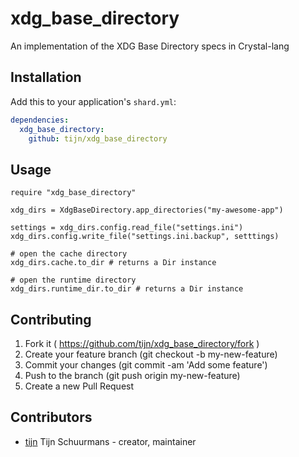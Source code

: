 # xdg_base_directory

An implementation of the XDG Base Directory specs in Crystal-lang

## Installation

Add this to your application's `shard.yml`:

```yaml
dependencies:
  xdg_base_directory:
    github: tijn/xdg_base_directory
```

## Usage

```crystal
require "xdg_base_directory"

xdg_dirs = XdgBaseDirectory.app_directories("my-awesome-app")

settings = xdg_dirs.config.read_file("settings.ini")
xdg_dirs.config.write_file("settings.ini.backup", setttings)

# open the cache directory
xdg_dirs.cache.to_dir # returns a Dir instance

# open the runtime directory
xdg_dirs.runtime_dir.to_dir # returns a Dir instance
```

## Contributing

1. Fork it ( https://github.com/tijn/xdg_base_directory/fork )
2. Create your feature branch (git checkout -b my-new-feature)
3. Commit your changes (git commit -am 'Add some feature')
4. Push to the branch (git push origin my-new-feature)
5. Create a new Pull Request

## Contributors

- [tijn](https://github.com/tijn) Tijn Schuurmans - creator, maintainer
